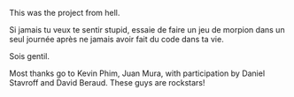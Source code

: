 This was the project from hell.


Si jamais tu veux te sentir stupid, essaie de faire un jeu de morpion dans un seul journée après ne jamais avoir fait du code dans ta vie.

Sois gentil.

Most thanks go to Kevin Phim, Juan Mura, with participation by Daniel Stavroff and David Beraud.  These guys are rockstars!
